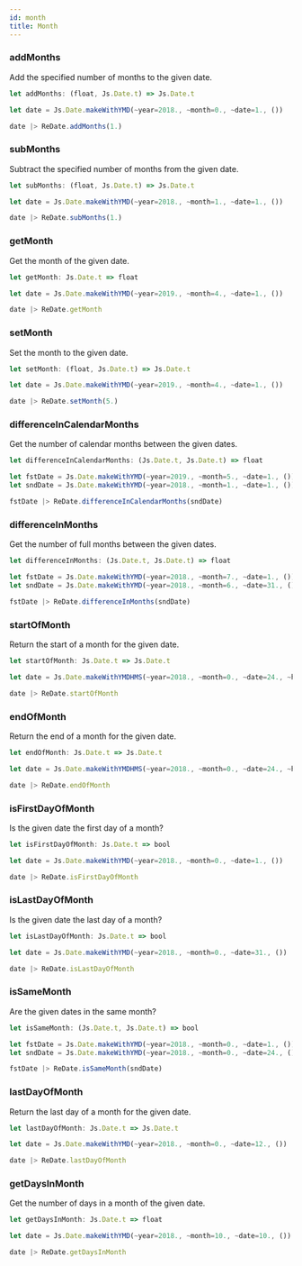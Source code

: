 ```yaml
---
id: month
title: Month
---
```


### addMonths

Add the specified number of months to the given date.

```js
let addMonths: (float, Js.Date.t) => Js.Date.t
```

```js
let date = Js.Date.makeWithYMD(~year=2018., ~month=0., ~date=1., ())

date |> ReDate.addMonths(1.)
```

### subMonths

Subtract the specified number of months from the given date.

```js
let subMonths: (float, Js.Date.t) => Js.Date.t
```

```js
let date = Js.Date.makeWithYMD(~year=2018., ~month=1., ~date=1., ())

date |> ReDate.subMonths(1.)
```

### getMonth

Get the month of the given date.

```js
let getMonth: Js.Date.t => float
```

```js
let date = Js.Date.makeWithYMD(~year=2019., ~month=4., ~date=1., ())

date |> ReDate.getMonth
```

### setMonth

Set the month to the given date.

```js
let setMonth: (float, Js.Date.t) => Js.Date.t
```

```js
let date = Js.Date.makeWithYMD(~year=2019., ~month=4., ~date=1., ())

date |> ReDate.setMonth(5.)
```

### differenceInCalendarMonths

Get the number of calendar months between the given dates.

```js
let differenceInCalendarMonths: (Js.Date.t, Js.Date.t) => float
```

```js
let fstDate = Js.Date.makeWithYMD(~year=2019., ~month=5., ~date=1., ())
let sndDate = Js.Date.makeWithYMD(~year=2018., ~month=1., ~date=1., ())

fstDate |> ReDate.differenceInCalendarMonths(sndDate)
```

### differenceInMonths

Get the number of full months between the given dates.

```js
let differenceInMonths: (Js.Date.t, Js.Date.t) => float
```

```js
let fstDate = Js.Date.makeWithYMD(~year=2018., ~month=7., ~date=1., ())
let sndDate = Js.Date.makeWithYMD(~year=2018., ~month=6., ~date=31., ())

fstDate |> ReDate.differenceInMonths(sndDate)
```

### startOfMonth

Return the start of a month for the given date.

```js
let startOfMonth: Js.Date.t => Js.Date.t
```

```js
let date = Js.Date.makeWithYMDHMS(~year=2018., ~month=0., ~date=24., ~hours=16., ~minutes=50., ~seconds=12., ())

date |> ReDate.startOfMonth
```

### endOfMonth

Return the end of a month for the given date.

```js
let endOfMonth: Js.Date.t => Js.Date.t
```

```js
let date = Js.Date.makeWithYMDHMS(~year=2018., ~month=0., ~date=24., ~hours=16., ~minutes=50., ~seconds=12., ())

date |> ReDate.endOfMonth
```

### isFirstDayOfMonth

Is the given date the first day of a month?

```js
let isFirstDayOfMonth: Js.Date.t => bool
```

```js
let date = Js.Date.makeWithYMD(~year=2018., ~month=0., ~date=1., ())

date |> ReDate.isFirstDayOfMonth
```

### isLastDayOfMonth

Is the given date the last day of a month?

```js
let isLastDayOfMonth: Js.Date.t => bool
```

```js
let date = Js.Date.makeWithYMD(~year=2018., ~month=0., ~date=31., ())

date |> ReDate.isLastDayOfMonth
```

### isSameMonth

Are the given dates in the same month?

```js
let isSameMonth: (Js.Date.t, Js.Date.t) => bool
```

```js
let fstDate = Js.Date.makeWithYMD(~year=2018., ~month=0., ~date=1., ())
let sndDate = Js.Date.makeWithYMD(~year=2018., ~month=0., ~date=24., ())

fstDate |> ReDate.isSameMonth(sndDate)
```

### lastDayOfMonth

Return the last day of a month for the given date.

```js
let lastDayOfMonth: Js.Date.t => Js.Date.t
```

```js
let date = Js.Date.makeWithYMD(~year=2018., ~month=0., ~date=12., ())

date |> ReDate.lastDayOfMonth
```

### getDaysInMonth

Get the number of days in a month of the given date.

```js
let getDaysInMonth: Js.Date.t => float
```

```js
let date = Js.Date.makeWithYMD(~year=2018., ~month=10., ~date=10., ())

date |> ReDate.getDaysInMonth
```
